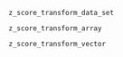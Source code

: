 ```@docs
z_score_transform_data_set
```

```@docs
z_score_transform_array
```

```@docs
z_score_transform_vector
```
